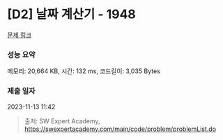 # [D2] 날짜 계산기 - 1948 

[문제 링크](https://swexpertacademy.com/main/code/problem/problemDetail.do?contestProbId=AV5PnnU6AOsDFAUq) 

### 성능 요약

메모리: 20,664 KB, 시간: 132 ms, 코드길이: 3,035 Bytes

### 제출 일자

2023-11-13 11:42



> 출처: SW Expert Academy, https://swexpertacademy.com/main/code/problem/problemList.do